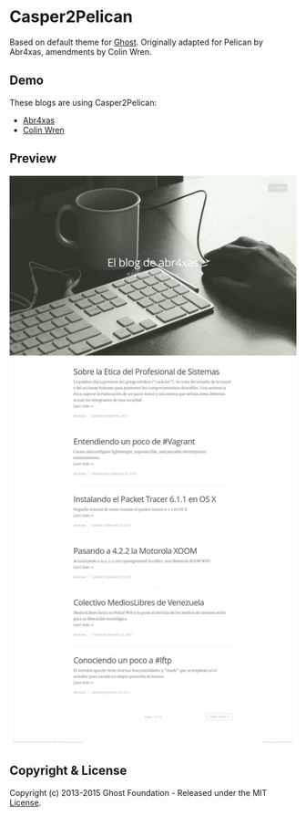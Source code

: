 # Casper2Pelican

Based on default theme for [Ghost](http://github.com/tryghost/ghost/).
Originally adapted for Pelican by Abr4xas, amendments by Colin Wren.

## Demo

These blogs are using Casper2Pelican:
 - [Abr4xas](http://blog.abr4xas.org)
 - [Colin Wren](http://colinwren.is/awesome)

## Preview
![Screen Shot](screenshot.jpeg)

## Copyright & License

Copyright (c) 2013-2015 Ghost Foundation - Released under the MIT [License](LICENSE).
